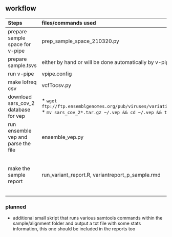 ## workflow

| Steps | files/commands used | notes |
|:------|:-----------|:------|  
|prepare sample space for v-pipe | prep_sample_space_210320.py|makes a sample list from a directory full with sample.fasta.gz|  
|prepare sample.tsvs | either by hand or will be done automatically by v-pipe| vpipe-version should only be used if there are not multiple sample dirs in the sample dir and if the readlength is always >250bp|  
|run v-pipe | vpipe.config | no visualization, with `--until lofreq` specified to skip `rule snv` (the haplotyping/shorah step)|  
|make lofreq csv | vcfTocsv.py | to use it for the reports|  
|download sars_cov_2 database for vep| * `wget ftp://ftp.ensemblgenomes.org/pub/viruses/variation/indexed_vep_cache/sars_cov_2_vep_101_ASM985889v3.tar.gz`  * `mv sars_cov_2*.tar.gz ~/.vep && cd ~/.vep && tar xf sars_cov_2*.tar.gz`|only once|  
|run ensemble vep and parse the file | ensemble_vep.py | (so far I only did this manually using the online tool but that file should contain everything we need to do it properly)|  
|make the sample report | run_variant_report.R, variantreport_p_sample.rmd| command for the run-script:   `Rscript <path/to/run_variant_report.R> --reportFile=<path/to/variantreport_p_sample.rmd> --vep_txt_file=<path/to/vpipe/workingdir/samples/sample_parent_folder/sample/vep_reports/vep_sarscov2_[sample].txt> --snv_csv_file=<path/to/vpipe/workingdir/samples/sample_parent_folder/sample/variants/SNVs/snvs.csv> --location_sigmuts="<path/to/folder/with/outbreak.info/signature_mutations> --sample_dir=<path/to/vpipe/workingdir/samples/sample_parent_folder/sample> --sample_name="<sample>" ` ! The report works only with the output of the online Vep so far, I'll rework the parsing script for the CLI output|  
 
### planned
* additional small skript that runs various samtools commands within the sample/alignment folder and output a txt file with 
some stats information, this one should be included in the reports too
  